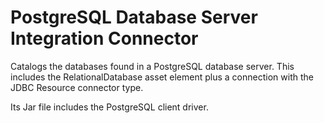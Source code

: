 <!-- SPDX-License-Identifier: CC-BY-4.0 -->
<!-- Copyright Contributors to the Egeria project. -->

# PostgreSQL Database Server Integration Connector

Catalogs the databases found in a PostgreSQL database server.  This includes the RelationalDatabase asset element plus a connection with the JDBC Resource connector type.

Its Jar file includes the PostgreSQL client driver.